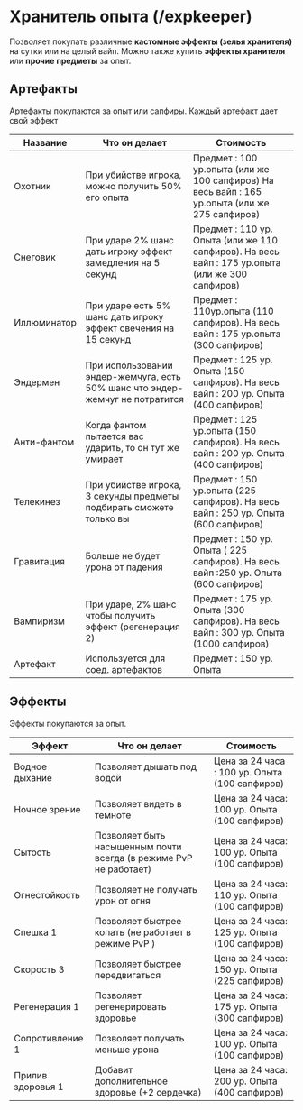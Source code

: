 # Хранитель опыта (/expkeeper)
Позволяет покупать различные **кастомные эффекты (зелья хранителя)** на сутки или на целый вайп. Можно также купить **эффекты хранителя** или **прочие предметы** за опыт.


## Артефакты
Артефакты покупаются за опыт или сапфиры. Каждый артефакт дает свой эффект

| Название | Что он делает | Стоимость |
|-------------|-------------|-------------|
| Охотник    | При убийстве игрока, можно получить 50% его опыта  |Предмет : 100 ур.опыта (или же 100 сапфиров)    На весь вайп : 165 ур.опыта (или же 275 сапфиров) |
| Снеговик    | При ударе 2% шанс дать игроку эффект замедления на 5 секунд  | Предмет : 110 ур. Опыта (или же 110 сапфиров).   На весь вайп : 175 ур.опыта (или же 300 сапфиров) |
| Иллюминатор    | При ударе есть 5% шанс дать игроку эффект свечения на 15 секунд  | Предмет : 110ур.опыта (110 сапфиров).   На весь вайп : 175 ур.опыта (300 сапфиров) |
| Эндермен  | При использовании эндер-жемчуга, есть 50% шанс что эндер-жемчуг не потратится | Предмет : 125 ур. Опыта (150 сапфиров). На весь вайп : 200 ур. Опыта (400 сапфиров) |
| Анти-фантом  | Когда фантом пытается вас ударить, то он тут же умирает | Предмет : 125 ур.опыта (150 сапфиров). На весь вайп : 200 ур. Опыта (400 сапфиров)  |
| Телекинез | При убийстве игрока, 3 секунды предметы подбирать сможете только вы | Предмет : 150 ур.опыта (225 сапфиров). На весь вайп : 250 ур. Опыта (600 сапфиров) |
| Гравитация | Больше не будет урона от падения | Предмет : 150 ур. Опыта ( 225 сапфиров).  На весь вайп :250 ур. Опыта (600 сапфиров) |
| Вампиризм  | При ударе, 2% шанс чтобы получить эффект (регенерация 2) | Предмет : 175 ур. Опыта (300 сапфиров).  На весь вайп : 300 ур. Опыта (1000 сапфиров) |
| Артефакт  | Используется для соед. артефактов | Предмет : 150 ур. Опыта |

## Эффекты
Эффекты покупаются за опыт.

 | Эффект | Что он делает | Стоимость |
 |-------------|-------------|-------------|
 | Водное дыхание  | Позволяет дышать под водой | Цена за 24 часа : 100 ур. Опыта (100 сапфиров) |
 | Ночное зрение | Позволяет видеть в темноте | Цена за 24 часа: 100 ур. Опыта (100 сапфиров) |
 | Сытость | Позволяет быть насыщенным почти всегда (в режиме PvP не работает)  | Цена за 24 часа: 100 ур. Опыта (100 сапфиров) |
 | Огнестойкость | Позволяет не получать урон от огня | Цена за 24 часа: 110 ур. Опыта (100 сапфиров) |
 | Спешка 1 | Позволяет быстрее копать (не работает в режиме PvP ) | Цена за 24 часа: 125 ур. Опыта (100 сапфиров) |
 | Скорость 3 | Позволяет быстрее передвигаться  | Цена за 24 часа: 150 ур. Опыта (225 сапфиров) |
 | Регенерация 1 | Позволяет регенерировать здоровье  | Цена за 24 часа:  175 ур. Опыта (300 сапфиров) |
 | Сопротивление 1 | Позволяет получать меньше урона | Цена за 24 часа: 100 ур. Опыта (100 сапфиров) |
 | Прилив здоровья 1 | Добавит дополнительное здоровье (+2 сердечка) | Цена за 24 часа:  200 ур. Опыта (400 сапфиров) |
